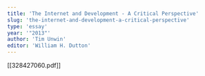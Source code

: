 ```yaml
---
title: 'The Internet and Development - A Critical Perspective'
slug: 'the-internet-and-development-a-critical-perspective'
type: 'essay'
year: '"2013"'
author: 'Tim Unwin'
editor: 'William H. Dutton'
---
```


[[328427060.pdf]]